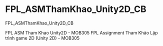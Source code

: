 # FPL_ASMThamKhao_Unity2D_CB
FPL_ASMThamKhao_Unity2D_CB

FPL ASM Tham Khao Unity2D - MOB305
FPL Assignment Tham Khảo Lập trình game 2D (Unity 2D) - MOB305
